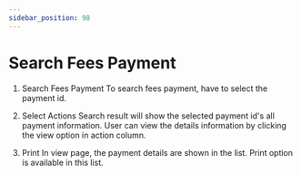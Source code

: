 ```yaml
---
sidebar_position: 98
---
```

 
# Search Fees Payment
1. Search Fees Payment
To search fees payment, have to select the payment id.

2. Select Actions
Search result will show the selected payment id's all payment information. User can view the details information by clicking the view option in action column.

3. Print
In view page, the payment details are shown in the list. Print option is available in this list.